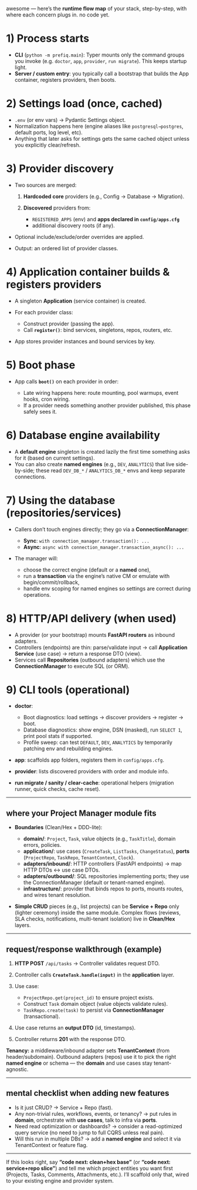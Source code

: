 awesome — here’s the **runtime flow map** of your stack, step-by-step, with where each concern plugs in. no code yet.

# 1) Process starts

* **CLI** (`python -m prefiq.main`): Typer mounts only the command groups you invoke (e.g. `doctor`, `app`, `provider`, `run migrate`). This keeps startup light.
* **Server / custom entry**: you typically call a bootstrap that builds the App container, registers providers, then boots.

# 2) Settings load (once, cached)

* `.env` (or env vars) → Pydantic Settings object.
* Normalization happens here (engine aliases like `postgresql→postgres`, default ports, log level, etc).
* Anything that later asks for settings gets the same cached object unless you explicitly clear/refresh.

# 3) Provider discovery

* Two sources are merged:

  1. **Hardcoded core** providers (e.g., Config → Database → Migration).
  2. **Discovered** providers from:

     * `REGISTERED_APPS` (env) and **apps declared in `config/apps.cfg`**
     * additional discovery roots (if any).
* Optional include/exclude/order overrides are applied.
* Output: an ordered list of provider classes.

# 4) Application container builds & registers providers

* A singleton **Application** (service container) is created.
* For each provider class:

  * Construct provider (passing the app).
  * Call **`register()`**: bind services, singletons, repos, routers, etc.
* App stores provider instances and bound services by key.

# 5) Boot phase

* App calls **`boot()`** on each provider in order:

  * Late wiring happens here: route mounting, pool warmups, event hooks, cron wiring.
  * If a provider needs something another provider published, this phase safely sees it.

# 6) Database engine availability

* A **default engine** singleton is created lazily the first time something asks for it (based on current settings).
* You can also create **named engines** (e.g., `DEV`, `ANALYTICS`) that live side-by-side; these read `DEV_DB_*` / `ANALYTICS_DB_*` envs and keep separate connections.

# 7) Using the database (repositories/services)

* Callers don’t touch engines directly; they go via a **ConnectionManager**:

  * **Sync**: `with connection_manager.transaction(): ...`
  * **Async**: `async with connection_manager.transaction_async(): ...`
* The manager will:

  * choose the correct engine (default or a **named** one),
  * run a **transaction** via the engine’s native CM or emulate with begin/commit/rollback,
  * handle env scoping for named engines so settings are correct during operations.

# 8) HTTP/API delivery (when used)

* A provider (or your bootstrap) mounts **FastAPI routers** as inbound adapters.
* Controllers (endpoints) are thin: parse/validate input → call **Application Service** (use case) → return a response DTO (view).
* Services call **Repositories** (outbound adapters) which use the **ConnectionManager** to execute SQL (or ORM).

# 9) CLI tools (operational)

* **doctor**:

  * Boot diagnostics: load settings → discover providers → register → boot.
  * Database diagnostics: show engine, DSN (masked), run `SELECT 1`, print pool stats if supported.
  * Profile sweep: can test `DEFAULT`, `DEV`, `ANALYTICS` by temporarily patching env and rebuilding engines.
* **app**: scaffolds app folders, registers them in `config/apps.cfg`.
* **provider**: lists discovered providers with order and module info.
* **run migrate / sanity / clear-cache**: operational helpers (migration runner, quick checks, cache reset).

---

## where your Project Manager module fits

* **Boundaries** (Clean/Hex + DDD-lite):

  * **domain/**: `Project`, `Task`, value objects (e.g., `TaskTitle`), domain errors, policies.
  * **application/**: use cases (`CreateTask`, `ListTasks`, `ChangeStatus`), **ports** (`ProjectRepo`, `TaskRepo`, `TenantContext`, `Clock`).
  * **adapters/inbound/**: HTTP controllers (FastAPI endpoints) → map HTTP DTOs ↔ use case DTOs.
  * **adapters/outbound/**: SQL repositories implementing ports; they use the ConnectionManager (default or tenant-named engine).
  * **infrastructure/**: provider that binds repos to ports, mounts routes, and wires tenant resolution.
* **Simple CRUD** pieces (e.g., list projects) can be **Service + Repo** only (lighter ceremony) inside the same module. Complex flows (reviews, SLA checks, notifications, multi-tenant isolation) live in **Clean/Hex** layers.

---

## request/response walkthrough (example)

1. **HTTP POST** `/api/tasks` → Controller validates request DTO.
2. Controller calls **`CreateTask.handle(input)`** in the **application** layer.
3. Use case:

   * `ProjectRepo.get(project_id)` to ensure project exists.
   * Construct `Task` domain object (value objects validate rules).
   * `TaskRepo.create(task)` to persist via **ConnectionManager** (transactional).
4. Use case returns an **output DTO** (id, timestamps).
5. Controller returns **201** with the response DTO.

**Tenancy:** a middleware/inbound adapter sets **TenantContext** (from header/subdomain). Outbound adapters (repos) use it to pick the right **named engine** or schema — the **domain** and use cases stay tenant-agnostic.

---

## mental checklist when adding new features

* Is it just CRUD? → Service + Repo (fast).
* Any non-trivial rules, workflows, events, or tenancy? → put rules in **domain**, orchestrate with **use cases**, talk to infra via **ports**.
* Need read optimization or dashboards? → consider a read-optimized query service (no need to jump to full CQRS unless real pain).
* Will this run in multiple DBs? → add a **named engine** and select it via TenantContext or feature flag.

---

If this looks right, say **“code next: clean+hex base”** (or **“code next: service+repo slice”**) and tell me which project entities you want first (Projects, Tasks, Comments, Attachments, etc.). I’ll scaffold only that, wired to your existing engine and provider system.
